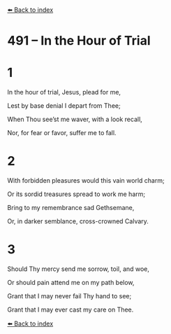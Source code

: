 [⬅️ Back to index](../README.md)

# 491 – In the Hour of Trial





# 1

In the hour of trial, Jesus, plead for me,

Lest by base denial I depart from Thee;

When Thou see’st me waver, with a look recall,

Nor, for fear or favor, suffer me to fall.



# 2

With forbidden pleasures would this vain world charm;

Or its sordid treasures spread to work me harm;

Bring to my remembrance sad Gethsemane,

Or, in darker semblance, cross-crowned Calvary.



# 3

Should Thy mercy send me sorrow, toil, and woe,

Or should pain attend me on my path below,

Grant that I may never fail Thy hand to see;

Grant that I may ever cast my care on Thee.

[⬅️ Back to index](../README.md)
